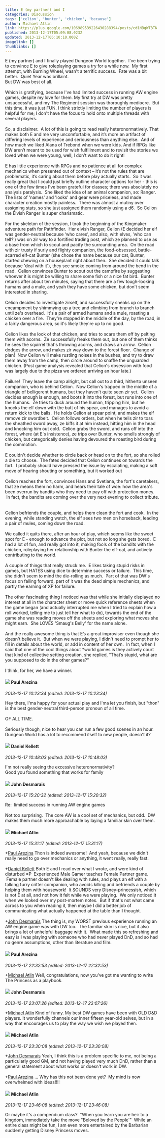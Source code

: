 ```yaml
---
title: E (my partner) and I
categories: Discussion
tags: ['celion', 'bunter', 'chicken', 'because']
author: Michael Atlin
link: https://plus.google.com/106989539226430288394/posts/cd1NBgWT3TN
published: 2013-12-17T05:09:08.023Z
updated: 2013-12-17T05:10:10.000Z
imagelink: []
thumblinks: []
---
```


E (my partner) and I finally played Dungeon World together.  I&#39;ve been trying to convince E to give roleplaying games a try for a while now.  My first attempt, with Burning Wheel, wasn&#39;t a terrific success.  Fate was a bit better.  Quiet Year was brillaint.  <br />But DW was best of all.<br /><br />Which is gratifying, because I&#39;ve had limited success in running AW engine games, despite my love for them. My first try at DW was pretty unsuccessful, and my The Regiment session was thoroughly mediocre.  But this time, it was just FUN. I think strictly limiting the number of players is helpful for me; I don&#39;t have the focus to hold onto multiple threads with several players.<br /><br />So, a disclaimer.  A lot of this is going to read really heteronormatively. That makes both E and me very uncomfortable, and it’s more an artifact of differing levels of experience and seriousness than anything else.  And of how much we liked Alana of Trebond when we were kids. And if RPGs like DW aren’t meant to be used for wish fulfillment and to revisit the stories we loved when we were young, well, I don’t want to do it right!<br /><br />E has little experience with RPGs and no patience at all for complex mechanics when presented out of context – it’s not the rules that are problematic, it’s caring about them before play actually starts.  So it was really great that I could just briefly outline character options for her - this is one of the few times I&#39;ve been grateful for classes; there was absolutely no analysis paralysis.  She liked the idea of an animal companion, so: Ranger. The lists of &#39;names&#39; and &#39;looks&#39; and gear were priceless, and made character creation mostly painless.  There was almost a mutiny over assigning stats, so she just assigned them randomly using a d6.  So Celion the Elvish Ranger is super charismatic.<br /><br />For the skeleton of the session, I took the beginning of the Kingmaker adventure path for Pathfinder.  Her elvish Ranger, Celion (E decided her elf was gender-neutral because ‘who cares’, and also, with elves, ‘who can tell?’) was on zir way to a fortified trading post, which ze planned to use as a base from which to scout and pacify the surrounding area.  On the road with zir trusty if surly and flighty companion, the food-obsessed, battle-scarred elf-cat Bunter (she chose the name because our cat, Bunter, started chewing on a houseplant right about then.  She decided it could talk because &#39;deal with it&#39;), they see smoke coming from around the bend in the road.  Celion convinces Bunter to scout out the campfire by suggesting whoever it is might be willing to share some fish or a nice fat bird.  Bunter returns after about ten minutes, saying that there are a few tough-looking humans and a mule, and yeah they have some chicken, but don&#39;t seem interested in sharing.<br /><br />Celion decides to investigate zirself, and successfully sneaks up on the encampment by shimmying up a tree and climbing from branch to branch until ze&#39;s overhead.  It&#39;s a pair of armed humans and a mule, roasting a chicken over a fire.  They&#39;re stopped in the middle of the day, by the road, in a fairly dangerous area, so it&#39;s likely they&#39;re up to no good.<br /><br />Celion likes the look of that chicken, and tries to scare them off by pelting them with acorns.  Ze successfully freaks them out, but one of them thinks he sees the squirrel that&#39;s throwing acorns, and draws an arrow.  Celion dodges the arrow, and makes zir way down to the forest floor.  Change of plan!  Now Celion will make rustling noises in the bushes, and try to draw them away from the camp, then circle around to snaffle the unguarded chicken. (Post game analysis revealed that Celion&#39;s obsession with food was largely due to the pizza we ordered arriving an hour late.)<br /><br />Failure!  They leave the camp alright, but call out to a third, hitherto unseen companion, who is behind Celion.  Now Celion&#39;s trapped in the middle of a triangle of belligerent humans, but they haven&#39;t quite seen zir yet.  Celion decides enough is enough, and boots it into the forest, but runs into one of the humans.  Ze tries to duck around the human, tripping him, but he knocks the elf down with the butt of his spear, and manages to avoid a return kick to the balls.  He holds Celion at spear point, and makes the elf remove zir swordbelt.  Celion follows orders, but when he tells zir to toss the sheathed sword away, ze biffs it at him instead, hitting him in the head and knocking him out cold.  Celion grabs the sword, and runs off into the forest, where (at E&#39;s insistence), ze trips over Bunter, who smells strongly of chicken, but categorically denies having devoured the roasting bird during the commotion.<br /><br />E couldn&#39;t decide whether to circle back or head on to the fort, so she rolled a die to choose.  The fates decided that Celion continues on towards the fort.  I probably should have pressed the issue by escalating, making a soft move of hearing shouting or something, but it worked out<br /><br />Celion reaches the fort, convinces Hans and Svetlana, the fort&#39;s caretakers, that ze means them no harm, and hears their tale of woe: how the area&#39;s been overrun by bandits who they need to pay off with protection money.  In fact, the bandits are coming over the very next evening to collect tribute.  <br /><br />Celion befriends the couple, and helps them clean the fort and cook.  In the evening, while standing watch, the elf sees two men on horseback, leading a pair of mules, coming down the road.<br /><br />We called it quits there, after an hour of play, which seems like the sweet spot for E - enough to advance the plot, but not so long she gets bored.  E had a lot of fun, and really got into it, making fools of the bandits with the chicken, roleplaying her relationship with Bunter the elf-cat, and actively contributing to the world.<br /><br />A couple of things that really struck me.  E likes taking stupid risks in games, but HATES using dice to determine success or failure.  This time, she didn&#39;t seem to mind the die-rolling as much.  Part of that was DW&#39;s focus on failing forward, part of it was the dead simple mechanics, and partly the earning of XP for failure.<br /><br />The other fascinating thing I noticed was that while she initially displayed no interest at all in the character sheet or move quick reference sheets when the game began (and actually interrupted me when I tried to explain how a roll worked, telling me to just tell her what to do), towards the end of the game she was reading moves off the sheets and exploring what moves she might earn.  She LOVES &#39;Smaug&#39;s Belly&#39; for the name alone.<br /><br />And the really awesome thing is that E’s a great improviser even though she doesn&#39;t believe it.  But when we were playing, I didn&#39;t need to prompt her to fill in details about the world, or add in content of her own.  In fact, when I said that one of the cool things about *world games is they actively court that kind of collective setting creation, she replied, “That’s stupid, what are you supposed to do in the other games?”<br /><br />I think, for her, we have a winner.
<div id='comment z120vrajbwectzyyo04cd1rwmle3cnmy1ok0k'>
  <h4><img src='{{site.baseurl}}//images/avatars/111586412879869935960_photo.jpg'> Paul Arezina</h4>
      <p><cite>2013-12-17 10:23:34 (edited: 2013-12-17 10:23:34)</cite></p>
        <p>Hey there, I&#39;ma happy for your actual play and I&#39;ma let you finish, but &quot;thon&quot; is the best gender-neutral third-person pronoun of all time.<br /><br />OF ALL TIME.<br /><br />Seriously though, nice to hear you can run a few good scenes in an hour. Dungeon World has a lot to recommend itself to new people, doesn&#39;t it?</p>
</div>
        

<div id='comment z120vrajbwectzyyo04cd1rwmle3cnmy1ok0k'>
  <h4><img src='{{site.baseurl}}//images/avatars/104922545156965039264_photo.jpg'> Daniel Kellett</h4>
      <p><cite>2013-12-17 10:48:03 (edited: 2013-12-17 10:48:03)</cite></p>
        <p>I&#39;m not really seeing the excessive heteronormativity? <br />Good you found something that works for family </p>
</div>
        

<div id='comment z120vrajbwectzyyo04cd1rwmle3cnmy1ok0k'>
  <h4><img src='{{site.baseurl}}//images/avatars/100940863250029183316_photo.jpg'> John Desmarais</h4>
      <p><cite>2013-12-17 15:20:32 (edited: 2013-12-17 15:20:32)</cite></p>
        <p>Re:  limited success in running AW engine games<br /><br />Not too surprising.  The core AW is a cool set of mechanics, but odd.  DW makes them much more approachable by laying a familiar skin over them.</p>
</div>
        

<div id='comment z120vrajbwectzyyo04cd1rwmle3cnmy1ok0k'>
  <h4><img src='{{site.baseurl}}//images/avatars/106989539226430288394_photo.jpg'> Michael Atlin</h4>
      <p><cite>2013-12-17 15:31:17 (edited: 2013-12-17 15:31:17)</cite></p>
        <p><span class="proflinkWrapper"><span class="proflinkPrefix">+</span><a class="proflink" href="https://plus.google.com/111586412879869935960" oid="111586412879869935960">Paul Arezina</a></span> Thon is indeed awesome!  And yeah, because we didn&#39;t really need to go over mechanics or anything, it went really, really fast.<br /><br /><span class="proflinkWrapper"><span class="proflinkPrefix">+</span><a class="proflink" href="https://plus.google.com/104922545156965039264" oid="104922545156965039264">Daniel Kellett</a></span> Both E and I read over what I wrote, and were kind of disturbed =P  Experienced Male Gamer teaches Female Partner game.  Female partner doesn&#39;t like dealing with rules, and plays an elf with a talking furry critter companion, who avoids killing and befriends a couple by helping them with housework!  It SOUNDS very Disney-princessish, which is not E at all, and not how it felt while we were playing.  We only noticed it when we looked over my post-mortem notes.  But if that&#39;s not what came across to you when reading it, then maybe I did a better job of communicating what actually happened at the table than I thought.<br /><br /><span class="proflinkWrapper"><span class="proflinkPrefix">+</span><a class="proflink" href="https://plus.google.com/100940863250029183316" oid="100940863250029183316">John Desmarais</a></span> The thing is, my WORST previous experience running an AW engine game was with DW too.  The familiar skin is nice, but it also brings a lot of unhelpful baggage with it.  What made this so refreshing and easy is I was playing with someone who had never played DnD, and so had no genre assumptions, other than literature and film.</p>
</div>
        

<div id='comment z120vrajbwectzyyo04cd1rwmle3cnmy1ok0k'>
  <h4><img src='{{site.baseurl}}//images/avatars/111586412879869935960_photo.jpg'> Paul Arezina</h4>
      <p><cite>2013-12-17 22:32:53 (edited: 2013-12-17 22:32:53)</cite></p>
        <p><span class="proflinkWrapper"><span class="proflinkPrefix">+</span><a class="proflink" href="https://plus.google.com/106989539226430288394" oid="106989539226430288394">Michael Atlin</a></span> Well, congratulations, now you&#39;ve got me wanting to write The Princess as a playbook.</p>
</div>
        

<div id='comment z120vrajbwectzyyo04cd1rwmle3cnmy1ok0k'>
  <h4><img src='{{site.baseurl}}//images/avatars/100940863250029183316_photo.jpg'> John Desmarais</h4>
      <p><cite>2013-12-17 23:07:26 (edited: 2013-12-17 23:07:26)</cite></p>
        <p><span class="proflinkWrapper"><span class="proflinkPrefix">+</span><a class="proflink" href="https://plus.google.com/106989539226430288394" oid="106989539226430288394">Michael Atlin</a></span>  Kind of funny.  My best DW games have been with OLD D&amp;D players.  It wonderfully channels our inner fifteen year-old selves, but in a way that encourages us to play the way we wish we played then.</p>
</div>
        

<div id='comment z120vrajbwectzyyo04cd1rwmle3cnmy1ok0k'>
  <h4><img src='{{site.baseurl}}//images/avatars/106989539226430288394_photo.jpg'> Michael Atlin</h4>
      <p><cite>2013-12-17 23:30:08 (edited: 2013-12-17 23:30:08)</cite></p>
        <p><span class="proflinkWrapper"><span class="proflinkPrefix">+</span><a class="proflink" href="https://plus.google.com/100940863250029183316" oid="100940863250029183316">John Desmarais</a></span> Yeah, I think this is a problem specific to me, not being a particularly good GM, and not having played very much DnD, rather than a general statement about what works or doesn&#39;t work in DW.<br /><br /><span class="proflinkWrapper"><span class="proflinkPrefix">+</span><a class="proflink" href="https://plus.google.com/111586412879869935960" oid="111586412879869935960">Paul Arezina</a></span> ... Why has this not been done yet?  My mind is now overwhelmed with ideas!!!!</p>
</div>
        

<div id='comment z120vrajbwectzyyo04cd1rwmle3cnmy1ok0k'>
  <h4><img src='{{site.baseurl}}//images/avatars/106989539226430288394_photo.jpg'> Michael Atlin</h4>
      <p><cite>2013-12-17 23:46:08 (edited: 2013-12-17 23:46:08)</cite></p>
        <p>Or maybe it&#39;s a compendium class?  &quot;When you learn you are heir to a kingdom, immediately take the move &quot;Beloved by the People&#39;&quot;  While an entire class might be fun, I am even more entertained by the Barbarian suddenly getting Disney Princess moves.</p>
</div>
        